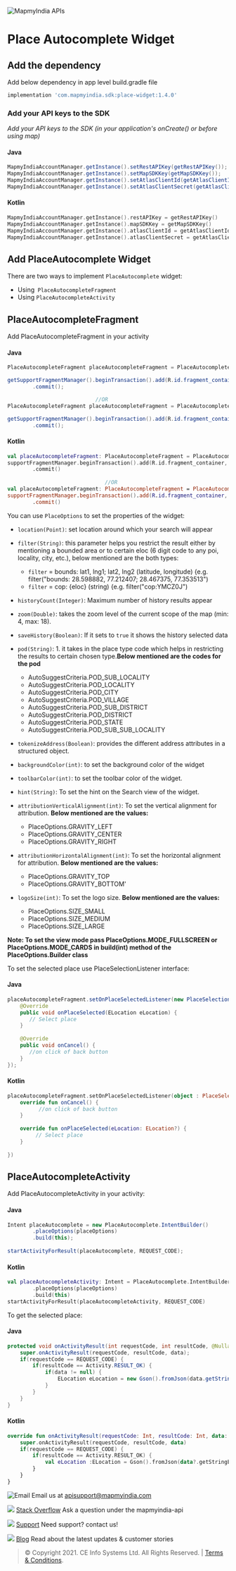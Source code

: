 
﻿![MapmyIndia APIs](https://www.mapmyindia.com/api/img/mapmyindia-api.png)


# Place Autocomplete Widget

## Add the dependency
Add below dependency in app level build.gradle file
~~~groovy	
implementation 'com.mapmyindia.sdk:place-widget:1.4.0'	
~~~	

### Add your API keys to the SDK	

_Add your API keys to the SDK (in your application's onCreate() or before using map)_	
#### Java	
```java	
MapmyIndiaAccountManager.getInstance().setRestAPIKey(getRestAPIKey());  	
MapmyIndiaAccountManager.getInstance().setMapSDKKey(getMapSDKKey());  		
MapmyIndiaAccountManager.getInstance().setAtlasClientId(getAtlasClientId());  	
MapmyIndiaAccountManager.getInstance().setAtlasClientSecret(getAtlasClientSecret());  	
```	
#### Kotlin	
```kotlin	
MapmyIndiaAccountManager.getInstance().restAPIKey = getRestAPIKey()  	
MapmyIndiaAccountManager.getInstance().mapSDKKey = getMapSDKKey()  		
MapmyIndiaAccountManager.getInstance().atlasClientId = getAtlasClientId()  	
MapmyIndiaAccountManager.getInstance().atlasClientSecret = getAtlasClientSecret()	
```	


## Add PlaceAutocomplete Widget
There are two ways to implement `PlaceAutocomplete` widget:
- Using` PlaceAutocompleteFragment`
- Using `PlaceAutocompleteActivity`

## PlaceAutocompleteFragment
 Add PlaceAutocompleteFragment in your activity
 #### Java
```java
PlaceAutocompleteFragment placeAutocompleteFragment = PlaceAutocompleteFragment.newInstance();

getSupportFragmentManager().beginTransaction().add(R.id.fragment_container, placeAutocompleteFragment, PlaceAutocompleteFragment.class.getSimpleName())  
        .commit();

                            //OR
PlaceAutocompleteFragment placeAutocompleteFragment = PlaceAutocompleteFragment.newInstance(placeOptions);

getSupportFragmentManager().beginTransaction().add(R.id.fragment_container, placeAutocompleteFragment, PlaceAutocompleteFragment.class.getSimpleName())  
        .commit();
```
#### Kotlin
~~~kotlin
val placeAutocompleteFragment: PlaceAutocompleteFragment = PlaceAutocompleteFragment.newInstance(placeOptions)
supportFragmentManager.beginTransaction().add(R.id.fragment_container, placeAutocompleteFragment, PlaceAutocompleteFragment::class.java.simpleName)  
        .commit()
                               
                               //OR
val placeAutocompleteFragment: PlaceAutocompleteFragment = PlaceAutocompleteFragment.newInstance()
supportFragmentManager.beginTransaction().add(R.id.fragment_container, placeAutocompleteFragment, PlaceAutocompleteFragment::class.java.simpleName)  
        .commit()                               
~~~
You can use `PlaceOptions` to set the properties of the widget:
- `location(Point)`: set location around which your search will appear
- `filter(String)`: this parameter helps you restrict the result either by mentioning a bounded area or to certain eloc (6 digit code to any poi, locality, city, etc.), below mentioned are the both types:

    -   `filter`  = bounds: lat1, lng1; lat2, lng2 (latitude, longitude) {e.g. filter("bounds: 28.598882, 77.212407; 28.467375, 77.353513")
    -   `filter`  = cop: {eloc} (string) {e.g. filter("cop:YMCZ0J")
- `historyCount(Integer)`: Maximum number of history results appear
- `zoom(Double)`: takes the zoom level of the current scope of the map (min: 4, max: 18).
- `saveHistory(Boolean)`: If it sets to `true` it shows the history selected data
- `pod(String)`: 1.  it takes in the place type code which helps in restricting the results to certain chosen type.**Below mentioned are the codes for the pod**

    -   AutoSuggestCriteria.POD_SUB_LOCALITY
    -   AutoSuggestCriteria.POD_LOCALITY
    -   AutoSuggestCriteria.POD_CITY
    -   AutoSuggestCriteria.POD_VILLAGE
    -   AutoSuggestCriteria.POD_SUB_DISTRICT
    -   AutoSuggestCriteria.POD_DISTRICT
    -   AutoSuggestCriteria.POD_STATE
    -   AutoSuggestCriteria.POD_SUB_SUB_LOCALITY
- `tokenizeAddress(Boolean)`: provides the different address attributes in a structured object.
- `backgroundColor(int)`: to set the background color of the widget
- `toolbarColor(int)`: to set the toolbar color of the widget.
- `hint(String)`: To set the hint on the Search view of the widget.
- `attributionVerticalAlignment(int)`: To set the vertical alignment for attribution. **Below mentioned are the values:**
    - PlaceOptions.GRAVITY_LEFT
    - PlaceOptions.GRAVITY_CENTER
    - PlaceOptions.GRAVITY_RIGHT
- `attributionHorizontalAlignment(int)`: To set the horizontal alignment for attribution. **Below mentioned are the values:**
    - PlaceOptions.GRAVITY_TOP
    - PlaceOptions.GRAVITY_BOTTOM'

- `logoSize(int)`: To set the logo size. **Below mentioned are the values:**
    - PlaceOptions.SIZE_SMALL
    - PlaceOptions.SIZE_MEDIUM
    - PlaceOptions.SIZE_LARGE

**Note: To set the view mode pass PlaceOptions.MODE_FULLSCREEN or PlaceOptions.MODE_CARDS in build(int) method of the PlaceOptions.Builder class**

To set the selected place use PlaceSelectionListener interface:
#### Java
~~~java
placeAutocompleteFragment.setOnPlaceSelectedListener(new PlaceSelectionListener() {  
    @Override  
    public void onPlaceSelected(ELocation eLocation) {  
       // Select place
    }  
  
    @Override  
    public void onCancel() {  
       //on click of back button
    }  
});
~~~
#### Kotlin
~~~kotlin
placeAutocompleteFragment.setOnPlaceSelectedListener(object : PlaceSelectionListener {  
    override fun onCancel() {  
          //on click of back button
    }  
  
    override fun onPlaceSelected(eLocation: ELocation?) {  
         // Select place
    }  
  
})
~~~

## PlaceAutocompleteActivity
Add PlaceAutocompleteActivity in your activity:
#### Java
~~~java
Intent placeAutocomplete = new PlaceAutocomplete.IntentBuilder()  
        .placeOptions(placeOptions)  
        .build(this);  
  
startActivityForResult(placeAutocomplete, REQUEST_CODE);
~~~
#### Kotlin
~~~kotlin
val placeAutocompleteActivity: Intent = PlaceAutocomplete.IntentBuilder()  
        .placeOptions(placeOptions)  
        .build(this)  
startActivityForResult(placeAutocompleteActivity, REQUEST_CODE)
~~~

To get the selected place:
#### Java
~~~java
protected void onActivityResult(int requestCode, int resultCode, @Nullable Intent data) {  
    super.onActivityResult(requestCode, resultCode, data);  
    if(requestCode == REQUEST_CODE) {  
        if(resultCode == Activity.RESULT_OK) {  
            if(data != null) {  
                ELocation eLocation = new Gson().fromJson(data.getStringExtra(PlaceConstants.RETURNING_ELOCATION_DATA), ELocation.class);  
            }  
        }  
    }  
}
~~~

#### Kotlin
~~~kotlin
override fun onActivityResult(requestCode: Int, resultCode: Int, data: Intent?) {  
    super.onActivityResult(requestCode, resultCode, data)  
    if(requestCode == REQUEST_CODE) {  
        if(resultCode == Activity.RESULT_OK) {  
            val eLocation :ELocation = Gson().fromJson(data?.getStringExtra(PlaceConstants.RETURNING_ELOCATION_DATA), ELocation::class.java)
        }        
    }  
}
~~~


![Email](https://www.google.com/a/cpanel/mapmyindia.co.in/images/logo.gif?service=google_gsuite)
Email us at [apisupport@mapmyindia.com](mailto:apisupport@mapmyindia.com)

![](https://www.mapmyindia.com/api/img/icons/stack-overflow.png)
[Stack Overflow](https://stackoverflow.com/questions/tagged/mapmyindia-api)
Ask a question under the mapmyindia-api

![](https://www.mapmyindia.com/api/img/icons/support.png)
[Support](https://www.mapmyindia.com/api/index.php#f_cont)
Need support? contact us!

![](https://www.mapmyindia.com/api/img/icons/blog.png)
[Blog](http://www.mapmyindia.com/blog/)
Read about the latest updates & customer stories


> © Copyright 2021. CE Info Systems Ltd. All Rights Reserved. | [Terms & Conditions](http://www.mapmyindia.com/api/terms-&-conditions).